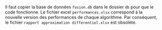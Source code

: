 Il faut copier la base de données `fusion.db` dans le dossier `db` pour que le code fonctionne.
Le fichier excel `performances.xlsx` correspond à la nouvelle version des performances de chaque algorithme.
Par conséquent, le fichier `rapport approximation differentiel.xlsx` est obsolète.